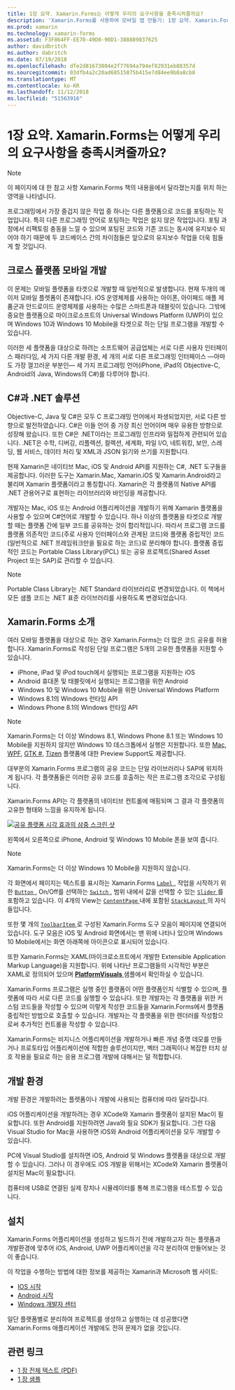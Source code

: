 ```yaml
---
title: 1장 요약. Xamarin.Forms는 어떻게 우리의 요구사항을 충족시켜줄까요?
description: 'Xamarin.Forms를 사용하여 모바일 앱 만들기: 1장 요약. Xamarin.Forms는 어떻게 우리의 요구사항을 충족시켜줄까요?'
ms.prod: xamarin
ms.technology: xamarin-forms
ms.assetid: F3F864FF-EE70-49D0-90D1-388889037625
author: davidbritch
ms.author: dabritch
ms.date: 07/19/2018
ms.openlocfilehash: dfe2d81673804e2f77694a794ef82931eb88357d
ms.sourcegitcommit: 03dfb4a2c20ad68515875b415e7d84ee9b0a8cb8
ms.translationtype: MT
ms.contentlocale: ko-KR
ms.lasthandoff: 11/12/2018
ms.locfileid: "51563916"
---
```

# <a name="summary-of-chapter-1-how-does-xamarinforms-fit-in"></a>1장 요약. Xamarin.Forms는 어떻게 우리의 요구사항을 충족시켜줄까요?

> [!NOTE] 
> 이 페이지에 대 한 참고 사항 Xamarin.Forms 책의 내용을에서 달라졌는지를 위치 하는 영역을 나타냅니다.

프로그래밍에서 가장 즐겁지 않은 작업 중 하나는 다른 플랫폼으로 코드를 포팅하는 작업입니다. 특히 다른 프로그래밍 언어로 포팅하는 작업은 쉽지 않은 작업입니다. 포팅 과정에서 리팩토링 충동을 느낄 수 있으며 포팅된 코드와 기존 코드는 동시에 유지보수 되어야 하기 때문에 두 코드베이스 간의 차이점들은 앞으로의 유지보수 작업을 더욱 힘들게 할 것입니다.

## <a name="cross-platform-mobile-development"></a>크로스 플랫폼 모바일 개발

이 문제는 모바일 플렛폼을 타겟으로 개발할 때 일반적으로 발생합니다. 현재 두개의 메이저 모바일 플렛폼이 존재합니다. iOS 운영체제를 사용하는 아이폰, 아이패드 애플 제품군과 안드로이드 운영체제를 사용하는 수많은 스마트폰과 태블릿이 있습니다. 그밖에 중요한 플랫폼으로 마이크로소프트의 Universal Windows Platform (UWP)이 있으며 Windows 10과 Windows 10 Mobile을 타겟으로 하는 단일 프로그램을 개발할 수 있습니다.

이러한 세 플랫폼을 대상으로 하려는 소프트웨어 공급업체는 서로 다른 사용자 인터페이스 패러다임, 세 가지 다른 개발 환경, 세 개의 서로 다른 프로그래밍 인터페이스 &mdash;아마도 가장 껄끄러운 부분인&mdash; 세 가지 프로그래밍 언어(iPhone, iPad의 Objective-C, Android의 Java, Windows의 C#)를 다루어야 합니다.

## <a name="the-c-and-net-solution"></a>C#과 .NET 솔루션

Objective-C, Java 및 C#은 모두 C 프로그래밍 언어에서 파생되었지만, 서로 다른 방향으로 발전하였습니다. C#은 이들 언어 중 가장 최신 언어이며 매우 유용한 방향으로 성장해 왔습니다. 또한 C#은 .NET이라는 프로그래밍 인프라와 밀접하게 관련되어 있습니다. .NET은 수학, 디버깅, 리플렉션, 컬렉션, 세계화, 파일 I/O, 네트워킹, 보안, 스레딩, 웹 서비스, 데이터 처리 및 XML과 JSON 읽기와 쓰기를 지원합니다.

현재 Xamarin은 네이티브 Mac, iOS 및 Android API를 지원하는 C#, .NET 도구들을 제공합니다. 이러한 도구는 Xamarin.Mac, Xamarin.iOS 및 Xamarin.Android라고 불리며 Xamarin 플랫폼이라고 통칭합니다. Xamarin은 각 플랫폼의 Native API를 .NET 관용어구로 표현하는 라이브러리와 바인딩을 제공합니다.

개발자는 Mac, iOS 또는 Android 어플리케이션을 개발하기 위해 Xamarin 플랫폼을 사용할 수 있으며 C#언어로 개발할 수 있습니다. 하나 이상의 플랫폼을 타겟으로 개발할 때는 플랫폼 간에 일부 코드를 공유하는 것이 합리적입니다. 따라서 프로그램 코드를 플랫폼 의존적인 코드(주로 사용자 인터페이스와 관계된 코드)와 플랫폼 중립적인 코드(일반적으로 .NET 프레임워크만을 필요로 하는 코드)로 분리해야 합니다. 플랫폼 중립적인 코드는 Portable Class Library(PCL) 또는 공유 프로젝트(Shared Asset Project 또는 SAP)로 관리할 수 있습니다.

> [!NOTE] 
> Portable Class Library는 .NET Standard 라이브러리로 변경되었습니다. 이 책에서 모든 샘플 코드는 .NET 표준 라이브러리를 사용하도록 변경되었습니다.

## <a name="introducing-xamarinforms"></a>Xamarin.Forms 소개

여러 모바일 플랫폼을 대상으로 하는 경우 Xamarin.Forms는 더 많은 코드 공유를 허용합니다. Xamarin.Forms로 작성된 단일 프로그램은 5개의 고유한 플랫폼을 지원할 수 있습니다.

- iPhone, iPad 및 iPod touch에서 실행되는 프로그램을 지원하는 iOS
- Android 휴대폰 및 태블릿에서 실행되는 프로그램을 위한 Android
- Windows 10 및 Windows 10 Mobile을 위한 Universal Windows Platform
- Windows 8.1의 Windows 런타임 API
- Windows Phone 8.1의 Windows 런타임 API

> [!NOTE] 
> Xamarin.Forms는 더 이상 Windows 8.1, Windows Phone 8.1 또는 Windows 10 Mobile을 지원하지 않지만 Windows 10 데스크톱에서 실행은 지원합니다. 또한 [Mac](~/xamarin-forms/platform/mac.md), [WPF](~/xamarin-forms/platform/wpf.md), [GTK #](~/xamarin-forms/platform/gtk.md), [Tizen](/xamarin-forms/platform/tizen.md) 플랫폼에 대한 Preview Support도 제공합니다.

대부분의 Xamarin.Forms 프로그램의 공유 코드는 단일 라이브러리나 SAP에 위치하게 됩니다. 각 플랫폼들은 이러한 공유 코드를 호출하는 작은 프로그램 조각으로 구성됩니다. 

Xamarin.Forms API는 각 플랫폼의 네이티브 컨트롤에 매핑되며 그 결과 각 플랫폼의 고유한 형태와 느낌을 유지하게 됩니다.

[![공유 플랫폼 시각 효과의 삼중 스크린 샷](images/ch01fg03-small.png "각 플랫폼에서 Xamarin.Forms 컨트롤")](images/ch01fg03-large.png#lightbox "각 플랫폼에서 Xamarin.Forms 컨트롤")

왼쪽에서 오른쪽으로 iPhone, Android 및 Windows 10 Mobile 폰을 보여 줍니다. 

> [!NOTE] 
> Xamarin.Forms는 더 이상 Windows 10 Mobile을 지원하지 않습니다.

각 화면에서 페이지는 텍스트를 표시하는 Xamarin.Forms [ `Label` ](xref:Xamarin.Forms.Label), 작업을 시작하기 위한 [ `Button` ](xref:Xamarin.Forms.Button), On/Off를 선택하는 [ `Switch` ](xref:Xamarin.Forms.Switch), 범위 내에서 값을 선택할 수 있는 [ `Slider` ](xref:Xamarin.Forms.Slider)를 포함하고 있습니다. 이 4개의 View는 [ `ContentPage` ](xref:Xamarin.Forms.ContentPage) 내에 포함된 [ `StackLayout` ](xref:Xamarin.Forms.StackLayout)의 자식들입니다.

또한 몇 개의 [ `ToolbarItem` ](xref:Xamarin.Forms.ToolbarItem)로 구성된 Xamarin.Forms 도구 모음이 페이지에 연결되어 있습니다. 도구 모음은 iOS 및 Android 화면에서는 맨 위에 나타나 있으며 Windows 10 Mobile에서는 화면 아래쪽에 아이콘으로 표시되어 있습니다.

또한 Xamarin.Forms는 XAML(마이크로소프트에서 개발한 Extensible Application Markup Language)을 지원합니다. 위에 나타난 프로그램들의 시각적인 부분은 XAML로 정의되어 있으며 [ **PlatformVisuals** ](https://github.com/xamarin/xamarin-forms-book-samples/tree/master/Chapter01/PlatformVisuals) 샘플에서 확인하실 수 있습니다.

Xamarin.Forms 프로그램은 실행 중인 플랫폼이 어떤 플랫폼인지 식별할 수 있으며, 플랫폼에 따라 서로 다른 코드를 실행할 수 있습니다. 또한 개발자는 각 플랫폼을 위한 커스텀 코드들을 작성할 수 있으며 이렇게 작성한 코드들을 Xamarin.Forms에서 플랫폼 중립적인 방법으로 호출할 수 있습니다. 개발자는 각 플랫폼을 위한 렌더러를 작성함으로써 추가적인 컨트롤을 작성할 수 있습니다.

Xamarin.Forms는 비지니스 어플리케이션을 개발하거나 빠른 개념 증명 데모를 만들거나 프로토타입 어플리케이션에 적합한 솔루션이지만, 벡터 그래픽이나 복잡한 터치 상호 작용을 필요로 하는 응용 프로그램 개발에 대해서는 덜 적합합니다.

## <a name="your-development-environment"></a>개발 환경

개발 환경은 개발하려는 플렛폼이나 개발에 사용되는 컴퓨터에 따라 달라집니다.

iOS 어플리케이션을 개발하려는 경우 XCode와 Xamarin 플랫폼이 설치된 Mac이 필요합니다. 또한 Android를 지원하려면 Java와 필요 SDK가 필요합니다. 그런 다음 Visual Studio for Mac을 사용하면 iOS와 Android 어플리케이션을 모두 개발할 수 있습니다.

PC에 Visual Studio를 설치하면 iOS, Android 및 Windows 플랫폼을 대상으로 개발할 수 있습니다. 그러나 이 경우에도 iOS 개발을 위해서는 XCode와 Xamarin 플랫폼이 설치된 Mac이 필요합니다.

컴퓨터에 USB로 연결된 실제 장치나 시뮬레이터를 통해 프로그램을 테스트할 수 있습니다.

## <a name="installation"></a>설치

Xamarin.Forms 어플리케이션을 생성하고 빌드하기 전에 개발하고자 하는 플렛폼과 개발환경에 맞추어 iOS, Android, UWP 어플리케이션을 각각 분리하여 만들어보는 것이 좋습니다.

이 작업을 수행하는 방법에 대한 정보를 제공하는 Xamarin과 Microsoft 웹 사이트:

- [IOS 시작](~/ios/get-started/index.md)
- [Android 시작](~/android/get-started/index.md)
- [Windows 개발자 센터](http://dev.windows.com)

일단 플랫폼별로 분리하여 프로젝트를 생성하고 실행하는 데 성공했다면 Xamarin.Forms 애플리케이션 개발에도 전혀 문제가 없을 것입니다.

## <a name="related-links"></a>관련 링크

- [1 장 전체 텍스트 (PDF)](https://download.xamarin.com/developer/xamarin-forms-book/XamarinFormsBook-Ch01-Apr2016.pdf)
- [1 장 샘플](https://github.com/xamarin/xamarin-forms-book-samples/tree/master/Chapter01)
